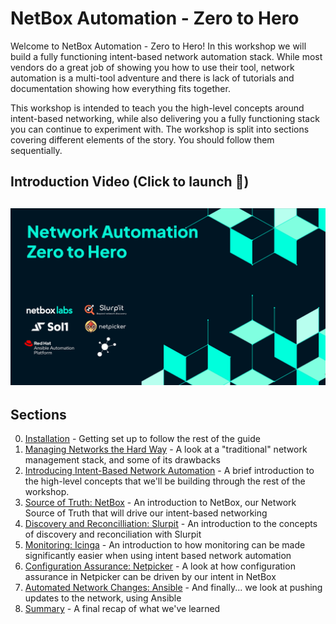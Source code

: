 # NetBox Automation - Zero to Hero

Welcome to NetBox Automation - Zero to Hero! In this workshop we will build a fully functioning intent-based network automation stack. While most vendors do a great job of showing you how to use their tool, network automation is a multi-tool adventure and there is lack of tutorials and documentation showing how everything fits together.

This workshop is intended to teach you the high-level concepts around intent-based networking, while also delivering you a fully functioning stack you can continue to experiment with. The workshop is split into sections covering different elements of the story. You should follow them sequentially.

## Introduction Video (Click to launch :rocket:)
[![Introduction Video](docs/images/videos/Introduction.png)](https://www.youtube.com/watch?v=iYRgVYqt8LU)
---

## Sections
0. [Installation](docs/Installation.md) - Getting set up to follow the rest of the guide
1. [Managing Networks the Hard Way](docs/1_Managing_Networks_The_Hard_Way.md) - A look at a "traditional" network management stack, and some of its drawbacks
2. [Introducing Intent-Based Network Automation](docs/2_Introducing_Intent_Based_Network_Automation.md) - A brief introduction to the high-level concepts that we'll be building through the rest of the workshop.
3. [Source of Truth: NetBox](docs/3_Source_Of_Truth_NetBox.md) - An introduction to NetBox, our Network Source of Truth that will drive our intent-based networking
4. [Discovery and Reconcilliation: Slurpit](docs/4_Discovery_Reconciliation_Slurpit.md) - An introduction to the concepts of discovery and reconciliation with Slurpit
5. [Monitoring: Icinga](docs/5_Monitoring_Icinga.md) - An introduction to how monitoring can be made significantly easier when using intent based network automation
6. [Configuration Assurance: Netpicker](docs/6_Configuration_Assurance_Netpicker.md) - A look at how configuration assurance in Netpicker can be driven by our intent in NetBox
7. [Automated Network Changes: Ansible](docs/7_Automated_Network_Changes_Ansible.md) - And finally... we look at pushing updates to the network, using Ansible
8. [Summary](docs/8_Summary.md) - A final recap of what we've learned